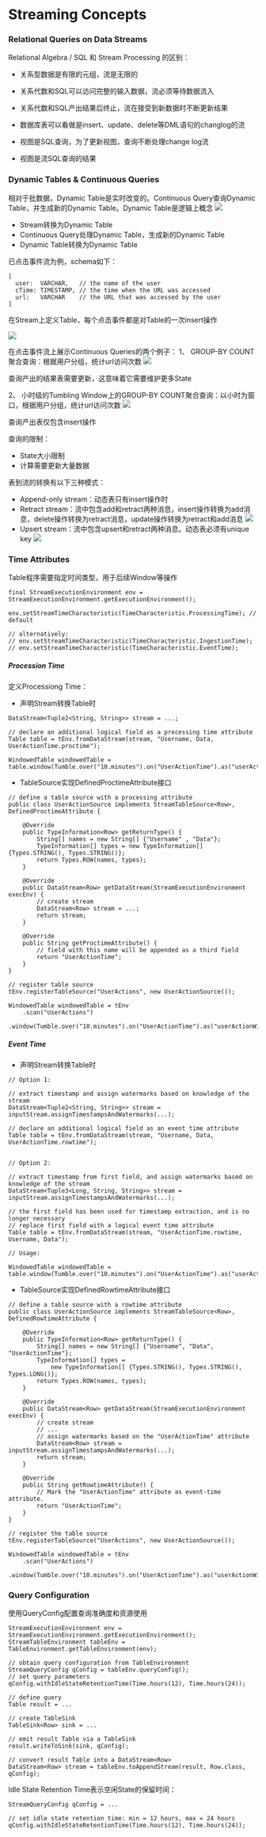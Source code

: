 Streaming Concepts
===

### Relational Queries on Data Streams

Relational Algebra / SQL 和 Stream Processing 的区别：
+ 关系型数据是有限的元组，流是无限的
+ 关系代数和SQL可以访问完整的输入数据，流必须等待数据流入
+ 关系代数和SQL产出结果后终止，流在接受到新数据时不断更新结果

+ 数据库表可以看做是insert、update、delete等DML语句的changlog的流
+ 视图是SQL查询，为了更新视图，查询不断处理change log流
+ 视图是流SQL查询的结果

### Dynamic Tables & Continuous Queries
相对于批数据，Dynamic Table是实时改变的。Continuous Query查询Dynamic Table，并生成新的Dynamic Table。Dynamic Table是逻辑上概念
![](../images/Dynamic_Table&Continuous_Query.png)

+ Stream转换为Dynamic Table
+ Continuous Query处理Dynamic Table，生成新的Dynamic Table
+ Dynamic Table转换为Dynamic Table

已点击事件流为例，schema如下：
```
[ 
  user:  VARCHAR,   // the name of the user
  cTime: TIMESTAMP, // the time when the URL was accessed
  url:   VARCHAR    // the URL that was accessed by the user
]
```

在Stream上定义Table，每个点击事件都是对Table的一次insert操作

![](../images/click_event1.png)

在点击事件流上展示Continuous Queries的两个例子：
1、 GROUP-BY COUNT聚合查询：根据用户分组，统计url访问次数
![](../images/click_event2.png)

查询产出的结果表需要更新，这意味着它需要维护更多State

2、 小时级的Tumbling Window上的GROUP-BY COUNT聚合查询：以小时为窗口，根据用户分组，统计url访问次数
![](../images/click_event3.png)

查询产出表仅包含insert操作

查询的限制：

+ State大小限制
+ 计算需要更新大量数据

表到流的转换有以下三种模式：

+ Append-only stream：动态表只有insert操作时
+ Retract stream：流中包含add和retract两种消息，insert操作转换为add消息，delete操作转换为retract消息，update操作转换为retract和add消息
![](../images/click_event4.png)
+ Upsert stream：流中包含upsert和retract两种消息。动态表必须有unique key
![](../images/click_event5.png)

### Time Attributes
Table程序需要指定时间类型，用于后续Window等操作
```
final StreamExecutionEnvironment env = StreamExecutionEnvironment.getExecutionEnvironment();

env.setStreamTimeCharacteristic(TimeCharacteristic.ProcessingTime); // default

// alternatively:
// env.setStreamTimeCharacteristic(TimeCharacteristic.IngestionTime);
// env.setStreamTimeCharacteristic(TimeCharacteristic.EventTime);
```
##### Procession Time
定义Processiong Time：

+ 声明Stream转换Table时
```
DataStream<Tuple2<String, String>> stream = ...;

// declare an additional logical field as a processing time attribute
Table table = tEnv.fromDataStream(stream, "Username, Data, UserActionTime.proctime");

WindowedTable windowedTable = table.window(Tumble.over("10.minutes").on("UserActionTime").as("userActionWindow"));
```
+ TableSource实现DefinedProctimeAttribute接口
```
// define a table source with a processing attribute
public class UserActionSource implements StreamTableSource<Row>, DefinedProctimeAttribute {

	@Override
	public TypeInformation<Row> getReturnType() {
		String[] names = new String[] {"Username" , "Data"};
		TypeInformation[] types = new TypeInformation[] {Types.STRING(), Types.STRING()};
		return Types.ROW(names, types);
	}

	@Override
	public DataStream<Row> getDataStream(StreamExecutionEnvironment execEnv) {
		// create stream 
		DataStream<Row> stream = ...;
		return stream;
	}

	@Override
	public String getProctimeAttribute() {
		// field with this name will be appended as a third field 
		return "UserActionTime";
	}
}

// register table source
tEnv.registerTableSource("UserActions", new UserActionSource());

WindowedTable windowedTable = tEnv
	.scan("UserActions")
	.window(Tumble.over("10.minutes").on("UserActionTime").as("userActionWindow"));
```

##### Event Time
+ 声明Stream转换Table时
```
// Option 1:

// extract timestamp and assign watermarks based on knowledge of the stream
DataStream<Tuple2<String, String>> stream = inputStream.assignTimestampsAndWatermarks(...);

// declare an additional logical field as an event time attribute
Table table = tEnv.fromDataStream(stream, "Username, Data, UserActionTime.rowtime");


// Option 2:

// extract timestamp from first field, and assign watermarks based on knowledge of the stream
DataStream<Tuple3<Long, String, String>> stream = inputStream.assignTimestampsAndWatermarks(...);

// the first field has been used for timestamp extraction, and is no longer necessary
// replace first field with a logical event time attribute
Table table = tEnv.fromDataStream(stream, "UserActionTime.rowtime, Username, Data");

// Usage:

WindowedTable windowedTable = table.window(Tumble.over("10.minutes").on("UserActionTime").as("userActionWindow"));
```
+ TableSource实现DefinedRowtimeAttribute接口
```
// define a table source with a rowtime attribute
public class UserActionSource implements StreamTableSource<Row>, DefinedRowtimeAttribute {

	@Override
	public TypeInformation<Row> getReturnType() {
		String[] names = new String[] {"Username", "Data", "UserActionTime"};
		TypeInformation[] types = 
		    new TypeInformation[] {Types.STRING(), Types.STRING(), Types.LONG()};
		return Types.ROW(names, types);
	}

	@Override
	public DataStream<Row> getDataStream(StreamExecutionEnvironment execEnv) {
		// create stream 
		// ...
		// assign watermarks based on the "UserActionTime" attribute
		DataStream<Row> stream = inputStream.assignTimestampsAndWatermarks(...);
		return stream;
	}

	@Override
	public String getRowtimeAttribute() {
		// Mark the "UserActionTime" attribute as event-time attribute.
		return "UserActionTime";
	}
}

// register the table source
tEnv.registerTableSource("UserActions", new UserActionSource());

WindowedTable windowedTable = tEnv
	.scan("UserActions")
	.window(Tumble.over("10.minutes").on("UserActionTime").as("userActionWindow"));
```

### Query Configuration
使用QueryConfig配置查询准确度和资源使用
```
StreamExecutionEnvironment env = StreamExecutionEnvironment.getExecutionEnvironment();
StreamTableEnvironment tableEnv = TableEnvironment.getTableEnvironment(env);

// obtain query configuration from TableEnvironment
StreamQueryConfig qConfig = tableEnv.queryConfig();
// set query parameters
qConfig.withIdleStateRetentionTime(Time.hours(12), Time.hours(24));

// define query
Table result = ...

// create TableSink
TableSink<Row> sink = ...

// emit result Table via a TableSink
result.writeToSink(sink, qConfig);

// convert result Table into a DataStream<Row>
DataStream<Row> stream = tableEnv.toAppendStream(result, Row.class, qConfig);
```

Idle State Retention Time表示空闲State的保留时间：
```
StreamQueryConfig qConfig = ...

// set idle state retention time: min = 12 hours, max = 24 hours
qConfig.withIdleStateRetentionTime(Time.hours(12), Time.hours(24));
```